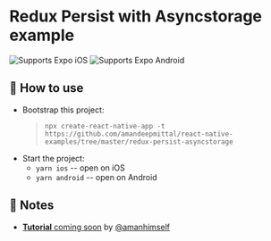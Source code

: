 # Redux Persist with Asyncstorage example

<p>
  <!-- iOS -->
  <img alt="Supports Expo iOS" longdesc="Supports Expo iOS" src="https://img.shields.io/badge/iOS-4630EB.svg?style=flat-square&logo=APPLE&labelColor=999999&logoColor=fff" />
  <!-- Android -->
  <img alt="Supports Expo Android" longdesc="Supports Expo Android" src="https://img.shields.io/badge/Android-4630EB.svg?style=flat-square&logo=ANDROID&labelColor=A4C639&logoColor=fff" />  
</p>

## 🚀 How to use

- Bootstrap this project:
  > `npx create-react-native-app -t https://github.com/amandeepmittal/react-native-examples/tree/master/redux-persist-asyncstorage`
- Start the project:
  - `yarn ios` -- open on iOS
  - `yarn android` -- open on Android

## 📝 Notes

- [**Tutorial** coming soon]() by [@amanhimself][@amanhimself]

[@amanhimself]: https://twitter.com/amanhimself
